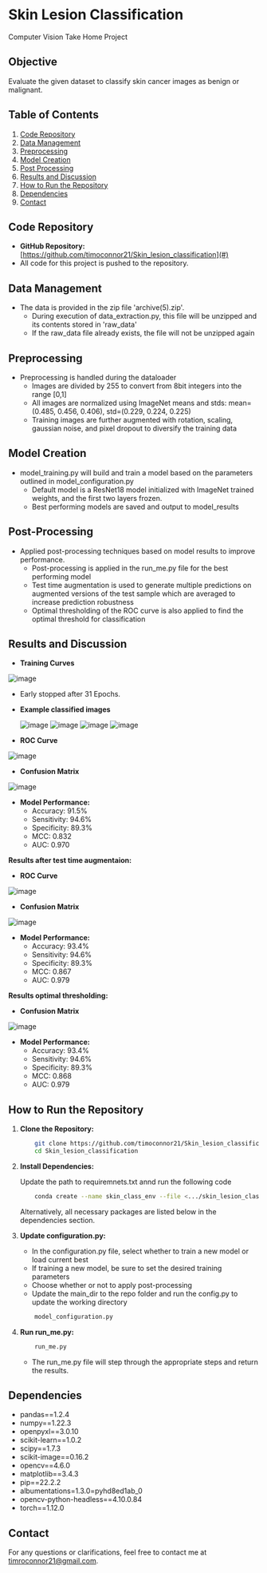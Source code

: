 # Skin Lesion Classification
Computer Vision Take Home Project

## Objective
Evaluate the given dataset to classify skin cancer images as benign or malignant.

## Table of Contents
1. [Code Repository](#code-repository)
2. [Data Management](#data-management)
3. [Preprocessing](#preprocessing)
4. [Model Creation](#model-creation)
5. [Post Processing](#post-processing)
6. [Results and Discussion](#results-and-discussion)
7. [How to Run the Repository](#how-to-run-the-repository)
8. [Dependencies](#dependencies)
9. [Contact](#contact)

## Code Repository
- **GitHub Repository:** [https://github.com/timoconnor21/Skin_lesion_classification](#)
- All code for this project is pushed to the repository.

## Data Management
- The data is provided in the zip file 'archive(5).zip'.
  - During execution of data_extraction.py, this file will be unzipped and its contents stored in 'raw_data'
  - If the raw_data file already exists, the file will not be unzipped again

## Preprocessing
- Preprocessing is handled during the dataloader
  - Images are divided by 255 to convert from 8bit integers into the range [0,1]
  - All images are normalized using ImageNet means and stds:  mean=(0.485, 0.456, 0.406), std=(0.229, 0.224, 0.225)
  - Training images are further augmented with rotation, scaling, gaussian noise, and pixel dropout to diversify the training data

## Model Creation
- model_training.py will build and train a model based on the parameters outlined in model_configuration.py
  - Default model is a ResNet18 model initialized with ImageNet trained weights, and the first two layers frozen.
  - Best performing models are saved and output to model_results

## Post-Processing
- Applied post-processing techniques based on model results to improve performance.
  - Post-processing is applied in the run_me.py file for the best performing model 
  - Test time augmentation is used to generate multiple predictions on augmented versions of the test sample which are averaged to increase prediction robustness
  - Optimal thresholding of the ROC curve is also applied to find the optimal threshold for classification

## Results and Discussion
- **Training Curves**
  
![image](https://github.com/timoconnor21/Skin_lesion_classificaiton/assets/175061865/b8352c81-a26a-4552-915f-81d415d85e04)

  - Early stopped after 31 Epochs.

- **Example classified images**
  
   ![image](https://github.com/timoconnor21/Skin_lesion_classificaiton/assets/175061865/561fa903-8294-4860-ae3a-a47607e1f812)
   ![image](https://github.com/timoconnor21/Skin_lesion_classificaiton/assets/175061865/4b50d7a5-d2a4-40f8-bf99-1229c82bc3a4)
   ![image](https://github.com/timoconnor21/Skin_lesion_classificaiton/assets/175061865/6b2b7751-e8a8-4633-a21f-2b8dd1b76d5e)
   ![image](https://github.com/timoconnor21/Skin_lesion_classificaiton/assets/175061865/1c20660b-c355-48f0-992b-ef9855fb42e1)


- **ROC Curve**

![image](https://github.com/timoconnor21/Skin_lesion_classificaiton/assets/175061865/4d07d82e-e1f1-419f-9862-dcc2af2eeef0)

- **Confusion Matrix**

![image](https://github.com/timoconnor21/Skin_lesion_classificaiton/assets/175061865/4c06c4a3-d67e-488c-8f93-f45ffb66aa1c)

- **Model Performance:**
  - Accuracy: 91.5%
  - Sensitivity: 94.6%
  - Specificity: 89.3%
  - MCC: 0.832
  - AUC: 0.970
 
**Results after test time augmentaion:**
- **ROC Curve**

![image](https://github.com/timoconnor21/Skin_lesion_classificaiton/assets/175061865/cd2ee54f-d72e-4c7a-88f6-1710863cc21a)

- **Confusion Matrix**
  
![image](https://github.com/timoconnor21/Skin_lesion_classificaiton/assets/175061865/953612f4-d18a-470c-bb80-edd004a6479a)

- **Model Performance:**
  - Accuracy: 93.4%
  - Sensitivity: 94.6%
  - Specificity: 89.3%
  - MCC: 0.867
  - AUC: 0.979
 
**Results optimal thresholding:**
- **Confusion Matrix**
  
![image](https://github.com/timoconnor21/Skin_lesion_classificaiton/assets/175061865/6659e66f-8ece-480d-bd77-8e4b2a758de6)

- **Model Performance:**
  - Accuracy: 93.4%
  - Sensitivity: 94.6%
  - Specificity: 89.3%
  - MCC: 0.868
  - AUC: 0.979

## How to Run the Repository
1. **Clone the Repository:**
   ```bash
       git clone https://github.com/timoconnor21/Skin_lesion_classification.git
       cd Skin_lesion_classification
   ```

2. **Install Dependencies:**

   Update the path to requiremnets.txt annd run the following code
   ```bash
       conda create --name skin_class_env --file <.../skin_lesion_classification/requirements.txt>
   ```
   Alternatively, all necessary packages are listed below in the dependencies section.

3.  **Update configuration.py:**
     - In the configuration.py file, select whether to train a new model or load current best
     - If training a new model, be sure to set the desired training parameters
     - Choose whether or not to apply post-processing
     - Update the main_dir to the repo folder and run the config.py to update the working directory
  
    ```bash
        model_configuration.py
    ```

3.  **Run run_me.py:**
    ```bash
        run_me.py
    ```
     - The run_me.py file will step through the appropriate steps and return the results.

## Dependencies

  - pandas==1.2.4
  - numpy==1.22.3 
  - openpyxl==3.0.10
  - scikit-learn==1.0.2
  - scipy==1.7.3
  - scikit-image==0.16.2
  - opencv==4.6.0
  - matplotlib==3.4.3
  - pip==22.2.2
  - albumentations=1.3.0=pyhd8ed1ab_0
  - opencv-python-headless==4.10.0.84
  - torch==1.12.0

## Contact
For any questions or clarifications, feel free to contact me at timroconnor21@gmail.com.
